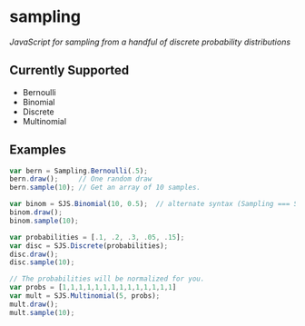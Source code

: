 # sampling

_JavaScript for sampling from a handful of discrete probability distributions_

## Currently Supported

- Bernoulli
- Binomial
- Discrete
- Multinomial

## Examples

```javascript
var bern = Sampling.Bernoulli(.5);
bern.draw();     // One random draw
bern.sample(10); // Get an array of 10 samples. 
```
```javascript
var binom = SJS.Binomial(10, 0.5);  // alternate syntax (Sampling === SJS)
binom.draw();
binom.sample(10);
```
```javascript
var probabilities = [.1, .2, .3, .05, .15];
var disc = SJS.Discrete(probabilities);
disc.draw(); 
disc.sample(10); 
```
```javascript
// The probabilities will be normalized for you. 
var probs = [1,1,1,1,1,1,1,1,1,1,1,1,1,1]
var mult = SJS.Multinomial(5, probs);
mult.draw();
mult.sample(10);
```



